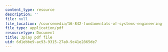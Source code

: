 ```yaml
---
content_type: resource
description: ''
file: null
file_location: /coursemedia/16-842-fundamentals-of-systems-engineering-fall-2015/6d1ebbe9ac93931527a09c41e2865de7_dv8Dbyfcrd4.pdf
file_type: application/pdf
resourcetype: Document
title: 3play pdf file
uid: 6d1ebbe9-ac93-9315-27a0-9c41e2865de7
---
```

